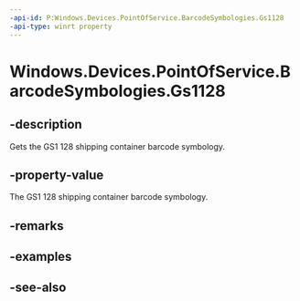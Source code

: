 ```yaml
---
-api-id: P:Windows.Devices.PointOfService.BarcodeSymbologies.Gs1128
-api-type: winrt property
---
```


<!-- Property syntax
public uint Gs1128 { get; }
-->

# Windows.Devices.PointOfService.BarcodeSymbologies.Gs1128

## -description
Gets the GS1 128 shipping container barcode symbology.

## -property-value
The GS1 128 shipping container barcode symbology.

## -remarks

## -examples

## -see-also
